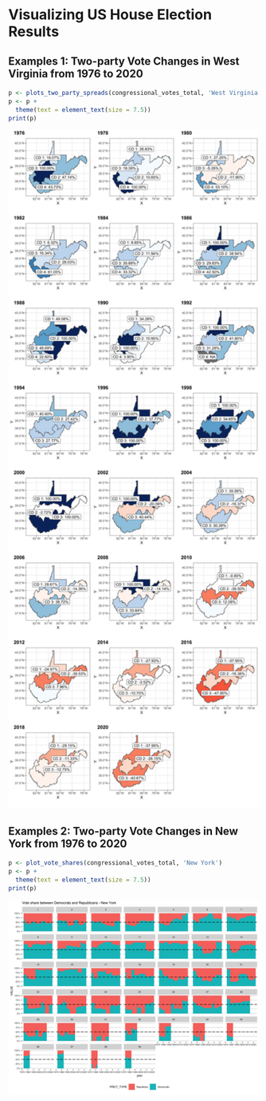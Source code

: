 # Visualizing US House Election Results

## Examples 1: Two-party Vote Changes in West Virginia from 1976 to 2020

```r
p <- plots_two_party_spreads(congressional_votes_total, 'West Virginia')
p <- p +
  theme(text = element_text(size = 7.5))
print(p)
```

<img src="fig/WV_congressional_changes.png" alt="drawing" width="700"/>

## Examples 2: Two-party Vote Changes in New York from 1976 to 2020

```r
p <- plot_vote_shares(congressional_votes_total, 'New York')
p <- p +
  theme(text = element_text(size = 7.5))
print(p)
```

<img src="fig/NY_congressional_DR_shares.png" alt="drawing" width="700"/>

